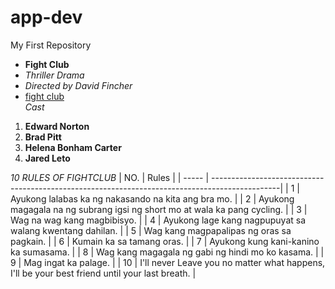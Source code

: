 # app-dev
My First Repository
- **Fight Club**
- *Thriller Drama*
- *Directed by David Fincher*
- [fight club](https://letterboxd.com/film/fight-club/) <br> 
  *Cast*
1. **Edward Norton**
2. **Brad Pitt**
3. **Helena Bonham Carter**
4. **Jared Leto**

*10 RULES OF FIGHTCLUB*
| NO.    |                                           Rules                                                | 
| -----  | -----------------------------------------------------------------------------------------------|
| 1      | Ayukong lalabas ka ng nakasando na kita ang bra mo.                                            | 
| 2      | Ayukong magagala na ng subrang igsi ng short mo at wala ka pang cycling.                       | 
| 3      | Wag na wag kang magbibisyo.                                                                    |
| 4      | Ayukong lage kang nagpupuyat sa walang kwentang dahilan.                                       |
| 5      | Wag kang magpapalipas ng oras sa pagkain.                                                      |
| 6      | Kumain ka sa tamang oras.                                                                      |
| 7      | Ayukong kung kani-kanino ka sumasama.                                                          |
| 8      | Wag kang magagala ng gabi ng hindi mo ko kasama.                                               |
| 9      | Mag ingat ka palage.                                                                           |
| 10     |  I'll never Leave you no matter what happens, I'll be your best friend until your last breath. |                                                                         













   
